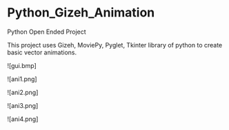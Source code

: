 # Python_Gizeh_Animation
Python Open Ended Project 

This project uses Gizeh, MoviePy, Pyglet, Tkinter library of python to create basic vector animations.


![gui.bmp]

![ani1.png]

![ani2.png]

![ani3.png]

![ani4.png]
